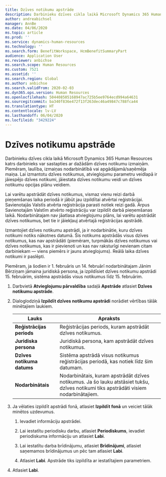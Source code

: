 ```yaml
---
title: Dzīves notikumu apstrāde
description: Darbinieku dzīves cikla laikā Microsoft Dynamics 365 Human Resources katrs darbinieks var sastapties ar dažādām dzīves notikumu izmaiņām.
author: andreabichsel
manager: AnnBe
ms.date: 04/06/2020
ms.topic: article
ms.prod: ''
ms.service: dynamics-human-resources
ms.technology: ''
ms.search.form: BenefitWorkspace, HcmBenefitSummaryPart
audience: Application User
ms.reviewer: anbichse
ms.search.scope: Human Resources
ms.custom: 7521
ms.assetid: ''
ms.search.region: Global
ms.author: anbichse
ms.search.validFrom: 2020-02-03
ms.dyn365.ops.version: Human Resources
ms.openlocfilehash: 504408505168947ac725b5ee9764ecd994a64631
ms.sourcegitcommit: ba340f836e472f13f263dec46a49847c788fca44
ms.translationtype: HT
ms.contentlocale: lv-LV
ms.lasthandoff: 06/04/2020
ms.locfileid: "3429224"
---
```

# <a name="process-life-events"></a>Dzīves notikumu apstrāde

Darbinieku dzīves cikla laikā Microsoft Dynamics 365 Human Resources katrs darbinieks var sastapties ar dažādām dzīves notikumu izmaiņām. Piemēram, laulība, izmaiņas nodarbinātībā vai apgādājamā/saņēmēja maiņa. Lai izmantotu dzīves notikumus, atvieglojumu parametru veidlapā ir jāiespējo dzīves notikumi, jāiestata dzīves notikumu veidi un dzīves notikumu opcijas plānu veidiem.

Lai varētu apstrādāt dzīves notikumus, vismaz vienu reizi darbā pieņemšanas laika periodā ir jābūt jau izpildītai atvērtai reģistrācijai. Savienotajās Valstīs atvērta reģistrācija parasti notiek reizi gadā. Ārpus Savienotajām Valstīm atvērto reģistrāciju var izpildīt darbā pieņemšanas laikā. Nodarbinātajam nav jāatlasa atvieglojumu plāns, lai varētu apstrādāt dzīves notikumus, bet tie ir jāiekļauj atvērtajā reģistrācijas apstrādē. 

Izmantojiet dzīves notikumu apstrādi, ja ir nodarbinātie, kuru dzīves notikumi notiks nākotnes datumā. Šis notikums apstrādās visus dzīves notikumus, kas nav apstrādāti (piemēram, turpmākās dzīves notikumus vai dzīves notikumus, kas ir pievienoti un kas nav raksturīgi nevienam citam darbiniekam — viens piemērs ir jauns atvieglojums). Reālā laika dzīves notikumi ir paslēpti.

Piemēram, ja šodien ir 1. februāris un 14. februārī nodarbinātajam Jānim Bērziņam jāmaina juridiskā persona, ja izpildīsiet dzīves notikumu apstrādi 15. februārim, sistēma apstrādās visus notikumus līdz 15. februārim. 

1. Darbvietā **Atvieglojumu pārvaldība** sadaļā **Apstrāde** atlasiet **Dzīves notikumu apstrāde**.

2. Dialoglodziņā **Izpildīt dzīves notikumu apstrādi** norādiet vērtības tālāk minētajiem laukiem.

   | Lauks | Apraksts |
   | --- | --- |
   | **Reģistrācijas periods** | Reģistrācijas periods, kuram apstrādāt dzīves notikumus. |
   | **Juridiska persona** | Juridiskā persona, kam apstrādāt dzīves notikumus. |
   | **Dzīves notikuma datums** | Sistēma apstrādā visus notikumus reģistrācijas periodā, kas notiek līdz šim datumam. |
   | **Nodarbinātais** | Nodarbinātais, kuram apstrādāt dzīves notikumus. Ja šo lauku atstāsiet tukšu, dzīves notikumi tiks apstrādāti visiem nodarbinātajiem. |

3. Ja vēlaties izpildīt apstrādi fonā, atlasiet **Izpildīt fonā** un veiciet tālāk minētos uzdevumus.

   1. Ievadiet informāciju apstrādei.

   2. Lai iestatītu periodisku darbu, atlasiet **Periodiskums**, ievadiet periodiskuma informāciju un atlasiet **Labi**.

   3. Lai iestatītu darba brīdinājumu, atlasiet **Brīdinājumi**, atlasiet saņemamos brīdinājumus un pēc tam atlasiet **Labi**.

   4. Atlasiet **Labi**. Apstrāde tiks izpildīta ar iestatītajiem parametriem.

4. Atlasiet **Labi**.
